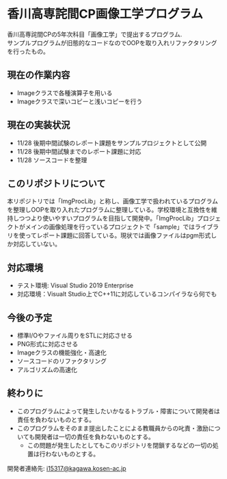 # 香川高専詫間CP画像工学プログラム
香川高専詫間CPの5年次科目「画像工学」で提出するプログラム.  
サンプルプログラムが旧態的なコードなのでOOPを取り入れリファクタリングを行ったもの。  
 
## 現在の作業内容
- Imageクラスで各種演算子を用いる
- Imageクラスで深いコピーと浅いコピーを行う

## 現在の実装状況
- 11/28 後期中間試験のレポート課題をサンプルプロジェクトとして公開
- 11/28 後期中間試験までのレポート課題に対応
- 11/28 ソースコードを整理

## このリポジトリについて  
本リポジトリでは「ImgProcLib」と称し、画像工学で扱われているプログラムを整理しOOPを取り入れたプログラムに整理している。学校環境と互換性を維持しつつより使いやすいプログラムを目指して開発中。「ImgProcLib」プロジェクトがメインの画像処理を行っているプロジェクトで「sample」ではライブラリを使ってレポート課題に回答している。現状では画像ファイルはpgm形式しか対応していない。

## 対応環境  
- テスト環境: Visual Studio 2019 Enterprise
- 対応環境：Visualt Studio上でC++11に対応しているコンパイラなら何でも

## 今後の予定
- 標準I/Oやファイル周りをSTLに対応させる
- PNG形式に対応させる
- Imageクラスの機能強化・高速化
- ソースコードのリファクタリング
- アルゴリズムの高速化

## 終わりに
- このプログラムによって発生したいかなるトラブル・障害について開発者は責任を負わないものとする。
- このプログラムをそのまま提出したことによる教職員からの叱責・激励についても開発者は一切の責任を負わないものとする。  
  - この問題が発生したとしてもこのリポジトリを閉鎖するなどの一切の処置は行わないものとする。

開発者連絡先: i15317@kagawa.kosen-ac.jp  


